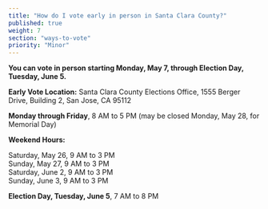 ```yaml
---
title: "How do I vote early in person in Santa Clara County?"
published: true
weight: 7
section: "ways-to-vote"
priority: "Minor"
---
```


**You can vote in person starting Monday, May 7, through Election Day, Tuesday, June 5.**  

**Early Vote Location:** Santa Clara County Elections Office, 1555 Berger Drive, Building 2, San Jose, CA 95112  

**Monday through Friday**, 8 AM to 5 PM (may be closed Monday, May 28, for Memorial Day)  

**Weekend Hours:**  

Saturday, May 26, 9 AM to 3 PM  
Sunday, May 27, 9 AM to 3 PM  
Saturday, June 2, 9 AM to 3 PM  
Sunday, June 3, 9 AM to 3 PM  

**Election Day, Tuesday, June 5**, 7 AM to 8 PM   
